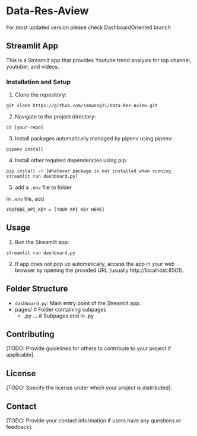 # Data-Res-Aview

For most updated version please check DashboardOriented branch

## Streamlit App

This is a Streamlit app that provides Youtube trend analysis for top channel, youtuber, and videos.

### Installation and Setup

1. Clone the repository: 

`git clone https://github.com/samwong21/Data-Res-Aview.git`

2. Navigate to the project directory:

`cd [your-repo]`

3. Install packages automatically managed by pipenv using pipenv:

`pipenv install`

4. Install other required dependencies using pip:

`pip install -r [Whatever package is not installed when running streamlit run dashboard.py]`

5. add a `.env` file to folder 

In `.env` file, add

`YOUTUBE_API_KEY = [YOUR API KEY HERE]`


## Usage

1. Run the Streamlit app:

`streamlit run dashboard.py`

2. If app does not pop up automatically, access the app in your web browser by opening the provided URL (usually http://localhost:8501).


## Folder Structure

- `dashboard.py`:  Main entry point of the Streamlit app.
- pages/                 # Folder containing subpages
  - .py ...               # Subpages end in .py

## Contributing

[TODO: Provide guidelines for others to contribute to your project if applicable].

## License

[TODO: Specify the license under which your project is distributed].

## Contact

[TODO: Provide your contact information if users have any questions or feedback].


